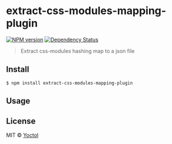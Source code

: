 # extract-css-modules-mapping-plugin

[![NPM version][npm-image]][npm-url]
[![Dependency Status][david_img]][david_site]

> Extract css-modules hashing map to a json file


## Install

```
$ npm install extract-css-modules-mapping-plugin
```


## Usage


## License

MIT © [Yoctol](https://github.com/Yoctol/extract-css-modules-mapping-plugin)

[npm-image]: https://badge.fury.io/js/extract-css-modules-mapping-plugin.svg
[npm-url]: https://npmjs.org/package/extract-css-modules-mapping-plugin
[david_img]: https://david-dm.org/Yoctol/extract-css-modules-mapping-plugin.svg
[david_site]: https://david-dm.org/Yoctol/extract-css-modules-mapping-plugin
